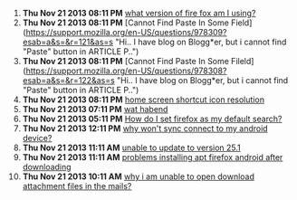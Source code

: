 1. **Thu Nov 21 2013 08:11 PM** [what version of fire fox am I using?](https://support.mozilla.org/en-US/questions/978310?esab=a&s=&r=120&as=s "Im looking to be part of the OS effort even though my computer experience i..")
1. **Thu Nov 21 2013 08:11 PM** [Cannot Find Paste In Some Field](https://support.mozilla.org/en-US/questions/978309?esab=a&s=&r=121&as=s "Hi.. I have blog on Blogg*er, but i cannot find "Paste" button in ARTICLE P..")
1. **Thu Nov 21 2013 08:11 PM** [Cannot Find Paste In Some Fileld](https://support.mozilla.org/en-US/questions/978308?esab=a&s=&r=122&as=s "Hi.. I have blog on Blogg*er, but i cannot find "Paste" button in ARTICLE P..")
1. **Thu Nov 21 2013 08:11 PM** [home screen shortcut icon resolution](https://support.mozilla.org/en-US/questions/978306?esab=a&s=&r=123&as=s "When I  add the shortcut of WWW to home screen, quality/resoluton of icon i..")
1. **Thu Nov 21 2013 07:11 PM** [wat habend](https://support.mozilla.org/en-US/questions/978305?esab=a&s=&r=124&as=s "am eiteng")
1. **Thu Nov 21 2013 05:11 PM** [How do I set firefox as my default search?](https://support.mozilla.org/en-US/questions/978297?esab=a&s=&r=125&as=s "I'm not sure how to set firefox as my default search mode...")
1. **Thu Nov 21 2013 12:11 PM** [why won't sync connect to my android device?](https://support.mozilla.org/en-US/questions/978283?esab=a&s=&r=126&as=s "I have a samsung Galaxy S3 on Sprint. I have firefox on it and my laptop. I..")
1. **Thu Nov 21 2013 11:11 AM** [unable to update to version 25.1](https://support.mozilla.org/en-US/questions/978274?esab=a&s=&r=127&as=s "Download from Google Play store seemed to be successful. On install phase, ..")
1. **Thu Nov 21 2013 11:11 AM** [problems installing apt firefox android after downloading](https://support.mozilla.org/en-US/questions/978272?esab=a&s=&r=128&as=s "after downloading i get following message: unknown mistake during installin..")
1. **Thu Nov 21 2013 10:11 AM** [why i am unable to open download attachment files in the mails?](https://support.mozilla.org/en-US/questions/978264?esab=a&s=&r=129&as=s "Initially, it was OK but recenty, I am unable to open attachment to my mail..")
